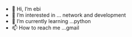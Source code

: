 - 👋 Hi, I’m ebi
- 👀 I’m interested in ... network and development
- 🌱 I’m currently learning ...python
- 📫 How to reach me ...gmail

<!---
jebi03/jebi03 is a ✨ special ✨ repository because its `README.md` (this file) appears on your GitHub profile.
You can click the Preview link to take a look at your changes.
--->

